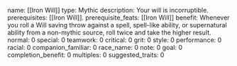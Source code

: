 name: [[Iron Will]]
type: Mythic
description: Your will is incorruptible.
prerequisites: [[Iron Will]].
prerequisite_feats: [[Iron Will]]
benefit: Whenever you roll a Will saving throw against a spell, spell-like ability, or supernatural ability from a non-mythic source, roll twice and take the higher result.
normal: 0
special: 0
teamwork: 0
critical: 0
grit: 0
style: 0
performance: 0
racial: 0
companion_familiar: 0
race_name: 0
note: 0
goal: 0
completion_benefit: 0
multiples: 0
suggested_traits: 0
